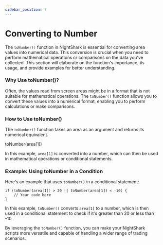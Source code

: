 ```yaml
---
sidebar_position: 7
---
```


# Converting to Number

The `toNumber()` function in NightShark is essential for converting area values into numerical data. This conversion is crucial when you need to perform mathematical operations or comparisons on the data you've collected. This section will elaborate on the function's importance, its usage, and provide examples for better understanding.

### Why Use toNumber()?

Often, the values read from screen areas might be in a format that is not suitable for mathematical operations. The `toNumber()` function allows you to convert these values into a numerical format, enabling you to perform calculations or make comparisons.

### How to Use toNumber()

The `toNumber()` function takes an area as an argument and returns its numerical equivalent.

 
toNumber(area[1])


In this example, `area[1]` is converted into a number, which can then be used in mathematical operations or conditional statements.

### Example: Using toNumber in a Condition

Here's an example that uses `toNumber()` in a conditional statement:

```
if (toNumber(area[1]) > 20 || toNumber(area[1]) < -10) {
    // Your code here
}
```

In this example, `toNumber()` converts `area[1]` to a number, which is then used in a conditional statement to check if it's greater than 20 or less than -10.

By leveraging the `toNumber()` function, you can make your NightShark scripts more versatile and capable of handling a wider range of trading scenarios.